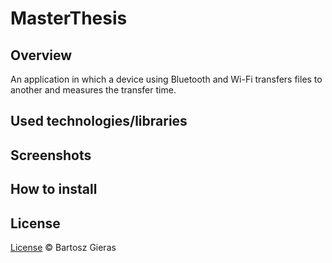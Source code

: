 # MasterThesis

## Overview
An application in which a device using Bluetooth and Wi-Fi transfers files to another and measures the transfer time.

## Used technologies/libraries

## Screenshots

## How to install

## License
[License](https://github.com/Giero98/MasterThesis/blob/main/LICENSE) © Bartosz Gieras